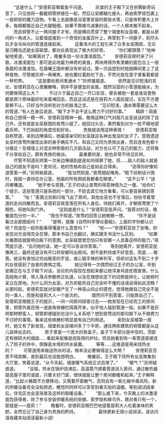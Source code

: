　　“这是什么？”安德莉亚嚼着鱼干问道。
　　灰堡的王子殿下又在折腾新奇玩意了，只见他将一截截铜管拼接在一起，然后让安娜融化接头，再由索罗娅包裹上一层软软的魔力造物。乍看上去就像是浴室里安装的那些水管，只是体积要大上许多，每根都接近自己大腿粗细，如果不靠蜂鸟减重的话，一个人根本搬不起来。
　　而且铜管不止一两间屋子才有，而是横向贯穿了整个城堡和女巫楼，都是从房间的一角进入，沿着墙底接到一个奇怪的金属百叶上，再穿到下一间屋子，到尽头后才会与纵向的管道连接起来。
　　这番浩大的工程引来了众多女巫围观，无论是沉睡岛还是女巫联盟，都对此表现出了极大的好奇。
　　“你们都猜猜？”他神秘地笑道，“如果猜对了，晚餐多加一份冰激凌面包。”
　　安德莉亚顿时来了兴致，冰激凌面包！那可是此地最为神奇的美食，两块烤得外焦里嫩的面包合上一层香甜的冰激凌馅，在晨曦王国听都没有听说过。第一次品尝到时她就瞬间爱上了这种食物，尽管被灰烬一再嘲笑，她也要红着脸吃下去，不然光放在盘子里看着都是一种煎熬。
　　“这是要给房间里通水？”灰烬皱眉道。
　　依然是见识短浅的言论，安德莉亚在心里撇撇嘴，铜并不是便宜的金属，既然浴室的小管道能输水，为何要做得这么大？
　　不过介于最近自己一开口反驳，便会被她一套是谁说食物都是原汁原味最好吃来着堵回去，而且这话还是在提莉大人面前提过，实在不方便耍赖不认，只好当作没听到对方的肤浅之言。
　　“见识短浅，通水哪需要这么大的管道，”有人在身后说道，“殿下才不会干这么费力不讨好的事。”
　　精辟！简直和自己想得一模一样，安德莉亚精神一振，敢用这种口气对超凡女巫说话的除了自己外，还有就是女巫联盟的夜莺小姐了。她回过头去，果然看到对方一脸不屑地望着灰烬，下巴抬起的角度恰到好处。
　　贵族就该用这种表情！
　　安德莉亚暗自称赞道，来到边陲镇后，她最感亲切的女巫就这名神出鬼没的女子了。营救遗迹女巫时夜莺所展现出来的身手确实不凡，和自己又同为贵族出身，而且连发色都十分接近！在城墙上对混合种邪兽的几次狙击战，对方也认可了自己的能力，还将鱼干分享给自己，颇有贵族的做派。
　　最重要的是，她也非常不待见灰烬。
　　尽管不知道灰烬第一次来边陲镇到底是如何得罪了她，但……敌人的敌人就是自己的朋友不是吗？更何况，她的性格和自己是如此合得来。
　　“说得你好像知道答案一样，”灰烬耸肩道。
　　“我当然知道，”夜莺翘起嘴角，“殿下绘制设计图时，我就一直待在办公室，他画的所有图纸我都看在眼里。”
　　“这不公平！”谜月嘟囔道。
　　“她不参与竞猜，”王子的话让夜莺的得意神情为之一僵，“给你们个提示，这些管道只是系统的一部分，不妨去其它地方看看，可以更容易猜到答案。”
　　“咕！”麦茜立刻和闪电飞出了房间，其他女巫也不甘落后，纷纷寻着管道的走向四散而去。安德莉亚故意落在所有人身后，待她们离开，才朝夜莺使了个眼色，将她叫到门外。
　　“这到底是什么？”安德莉亚低声问，“我答对的话，晚餐面包分你一半。”
　　“我也不知道。”夜莺的回答让她微微一愣。
　　“你不是说看过全部图纸吗？”
　　“是啊，就像《自然科学理论基础》，上面的字你都认识吧？但连在一起你能看得懂是什么意思吗？”
　　“呃——”安德莉亚张了张嘴，却发现对方说得完全在理，那本书自己也翻过，确实跟天书没什么区别。
　　“如果光看图纸就能明白殿下的意图，女巫联盟里恐怕只有安娜一人具备这样的能力，”夜莺提示道，“去问她的话，她一定可以告诉你答案。”
　　等到她离开，安德莉亚犹豫再三，最终还是没有开口将安娜叫出房间。倒不是矜持或不好意思，而是……敬畏。她没有害怕过穷凶极恶的歹徒，或心狠手辣的审判军，但却对这名不到二十岁的女孩感到了由衷的畏惧之情。
　　她记得有一次偶然经过王子的办公室，听到安娜正在与王子殿下对话，谈论的内容现在想起来都让她浑身鸡皮疙瘩直冒。什么高抛角计算，带入落点参数修正轨道，以及在理想状态下的动势能转化，让她顿时呆立在原地。为什么同为女巫，对方却能将自己完全听不懂的话语说得如此流畅？从那时起，安德莉亚就对安娜产生了一种高山仰止的感觉，觉得她跟自己完全不是同一类人，而是和提莉大人一个层次的。
　　既然问不到答案，只能靠自己了。安德莉亚根据王子的提示，一间一间房间探查过去——她发现在已经完工的房间里，铜管外面还用一道直角铁栅栏隔离开来，似乎怕人碰到管道一般。如果不是灰烬那种野蛮人，铜管即便碰到也没什么关系吧？想到夜莺说的那句殿下从不做费力不讨好的事情，看来这些铁栅栏明显是有自己的用途。
　　来到女巫楼第一层时，她又有了新发现，城堡和女巫楼间多了个平房，通往两栋建筑的铜管都是从这儿延伸出去的。
　　房子里是一个庞大的铁盒子，盒子下半部分是中空的，顶部还有根硕大的烟囱……看起来挺像是烧饭用的炉灶。而且她看到有一条管道直接连入了院子的井中，倒像是水塔的供水装置。
　　等等……这难道是用来烧热水的？
　　可管道用来输送热水的话，根本没必要做得这么大啊？
　　安德莉亚百思不得其解，直到最后也没能想明白。
　　晚餐前，王子殿下将所有女巫聚集到大厅里，笑着说道，“从今天起，城堡暖气系统正式启用了。”
　　“暖气？”灰烬疑惑道。
　　“没错，热水在锅炉烧沸后，高温蒸汽顺着管道进入房间，通过散热器提高屋子里的温度，只要关好门窗，很快就能让整个房间都暖和起来，”王子解释道，“比起火桶既不方便移动，又需要开窗散气，否则会有一氧化碳中毒风险，新的供暖设备完全没些顾虑，睡觉时同样可以享受到春天般的温暖。等到调试结束后，住宅区也会逐渐普及这样的取暖设备。”
　　“那么接下来，今天晚上的冰激凌面包获得者，除了参与安装供暖系统的安娜、索罗娅和蜂鸟外，猜对者只有一个，那就是——提莉！”
　　晚餐时，安德莉亚眼巴巴地望着提莉大人吃着美味的笑颜，全然忘记了自己身为贵族的矜持。
　　.
　　最快更新无错小说阅读，请访问请收藏本站阅读最新小说!